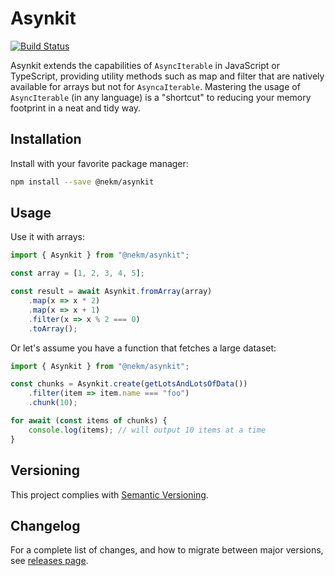 # Asynkit

[![Build Status](https://circleci.com/gh/Ekman/Asynkit.svg?style=svg)](https://app.circleci.com/pipelines/github/Ekman/Asynkit)

Asynkit extends the capabilities of `AsyncIterable` in JavaScript or TypeScript, providing utility methods such as map and filter that are natively available for arrays but not for `AsyncaIterable`. Mastering the usage of `AsyncIterable` (in any language) is a "shortcut" to reducing your memory footprint in a neat and tidy way.

## Installation

Install with your favorite package manager:

```bash
npm install --save @nekm/asynkit
```

## Usage

Use it with arrays:

```js
import { Asynkit } from "@nekm/asynkit";

const array = [1, 2, 3, 4, 5];

const result = await Asynkit.fromArray(array)
	.map(x => x * 2)
	.map(x => x + 1)
	.filter(x => x % 2 === 0)
	.toArray();
```

Or let's assume you have a function that fetches a large dataset:

```js
import { Asynkit } from "@nekm/asynkit";

const chunks = Asynkit.create(getLotsAndLotsOfData())
	.filter(item => item.name === "foo")
	.chunk(10);

for await (const items of chunks) {
	console.log(items); // will output 10 items at a time
}
```

## Versioning

This project complies with [Semantic Versioning](https://semver.org/).

## Changelog

For a complete list of changes, and how to migrate between major versions, see [releases page](https://github.com/Ekman/Asynkit/releases).

